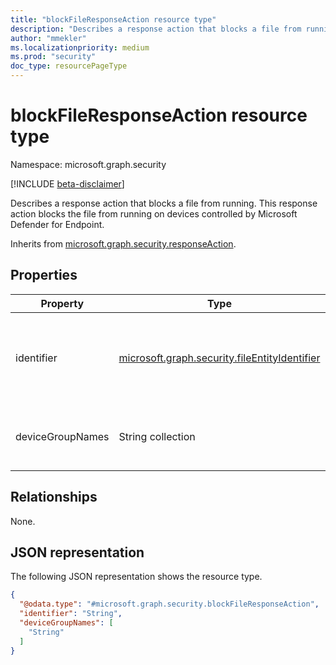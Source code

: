 ```yaml
---
title: "blockFileResponseAction resource type"
description: "Describes a response action that blocks a file from running."
author: "mmekler"
ms.localizationpriority: medium
ms.prod: "security"
doc_type: resourcePageType
---
```


# blockFileResponseAction resource type

Namespace: microsoft.graph.security

[!INCLUDE [beta-disclaimer](../../includes/beta-disclaimer.md)]

Describes a response action that blocks a file from running.
This response action blocks the file from running on devices controlled by Microsoft Defender for Endpoint.

Inherits from [microsoft.graph.security.responseAction](../resources/security-responseaction.md).

## Properties
| Property         | Type                                                                                                        | Description                                                                                                                                                     |
|------------------|-------------------------------------------------------------------------------------------------------------|-----------------------------------------------------------------------------------------------------------------------------------------------------------------|
| identifier       | [microsoft.graph.security.fileEntityIdentifier](../resources/enums-security.md#fileentityidentifier-values) | Unique identifier for the response action. The possible values are: `sha1`, `initiatingProcessSHA1`, `sha256`, `initiatingProcessSHA256`, `unknownFutureValue`. |
| deviceGroupNames | String collection                                                                                           | Device groups to which the actions set in the custom detection rule are applied. [More information](/microsoft-365/security/defender-endpoint/machine-groups)    |

## Relationships
None.

## JSON representation
The following JSON representation shows the resource type.
<!-- {
  "blockType": "resource",
  "@odata.type": "microsoft.graph.security.blockFileResponseAction"
}
-->
``` json
{
  "@odata.type": "#microsoft.graph.security.blockFileResponseAction",
  "identifier": "String",
  "deviceGroupNames": [
    "String"
  ]
}
```

